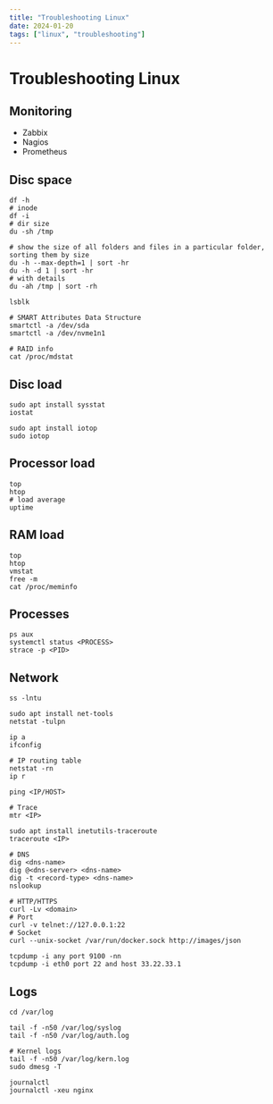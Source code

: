 ```yaml
---
title: "Troubleshooting Linux"
date: 2024-01-20
tags: ["linux", "troubleshooting"]
---
```



# Troubleshooting Linux

## Monitoring
- Zabbix
- Nagios
- Prometheus

## Disc space
~~~shell
df -h
# inode
df -i
# dir size
du -sh /tmp

# show the size of all folders and files in a particular folder, sorting them by size
du -h --max-depth=1 | sort -hr
du -h -d 1 | sort -hr
# with details
du -ah /tmp | sort -rh

lsblk

# SMART Attributes Data Structure
smartctl -a /dev/sda
smartctl -a /dev/nvme1n1

# RAID info
cat /proc/mdstat
~~~

## Disc load
~~~shell
sudo apt install sysstat
iostat

sudo apt install iotop
sudo iotop
~~~

## Processor load
~~~shell
top
htop
# load average
uptime
~~~

## RAM load
~~~shell
top
htop
vmstat
free -m
cat /proc/meminfo
~~~

## Processes
~~~shell
ps aux
systemctl status <PROCESS>
strace -p <PID>
~~~

## Network
~~~shell
ss -lntu

sudo apt install net-tools
netstat -tulpn

ip a
ifconfig

# IP routing table
netstat -rn
ip r

ping <IP/HOST>

# Trace
mtr <IP>

sudo apt install inetutils-traceroute
traceroute <IP>

# DNS
dig <dns-name>
dig @<dns-server> <dns-name>
dig -t <record-type> <dns-name>
nslookup

# HTTP/HTTPS
curl -Lv <domain>
# Port
curl -v telnet://127.0.0.1:22
# Socket
curl --unix-socket /var/run/docker.sock http://images/json

tcpdump -i any port 9100 -nn
tcpdump -i eth0 port 22 and host 33.22.33.1
~~~

## Logs
~~~shell
cd /var/log

tail -f -n50 /var/log/syslog
tail -f -n50 /var/log/auth.log

# Kernel logs
tail -f -n50 /var/log/kern.log
sudo dmesg -T

journalctl
journalctl -xeu nginx
~~~
